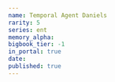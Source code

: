 ```yaml
---
name: Temporal Agent Daniels
rarity: 5
series: ent
memory_alpha:
bigbook_tier: -1
in_portal: true
date:
published: true
---
```



